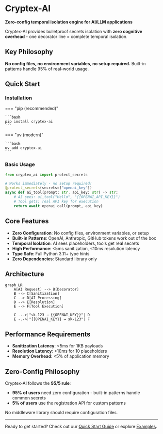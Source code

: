 # Cryptex-AI

**Zero-config temporal isolation engine for AI/LLM applications**

Cryptex-AI provides bulletproof secrets isolation with **zero cognitive overhead** - one decorator line = complete temporal isolation.

## Key Philosophy

**No config files, no environment variables, no setup required.** Built-in patterns handle 95% of real-world usage.

## Quick Start

### Installation

=== "pip (recommended)"

    ```bash
    pip install cryptex-ai
    ```

=== "uv (modern)"

    ```bash
    uv add cryptex-ai
    ```

### Basic Usage

```python
from cryptex_ai import protect_secrets

# Works immediately - no setup required!
@protect_secrets(secrets=["openai_key"])
async def ai_tool(prompt: str, api_key: str) -> str:
    # AI sees: ai_tool("Hello", "{{OPENAI_API_KEY}}")
    # Tool gets: real API key for execution
    return await openai_call(prompt, api_key)
```

## Core Features

- **Zero Configuration**: No config files, environment variables, or setup
- **Built-in Patterns**: OpenAI, Anthropic, GitHub tokens work out of the box
- **Temporal Isolation**: AI sees placeholders, tools get real secrets
- **High Performance**: <5ms sanitization, <10ms resolution latency
- **Type Safe**: Full Python 3.11+ type hints
- **Zero Dependencies**: Standard library only

## Architecture

```mermaid
graph LR
    A[AI Request] --> B[Decorator]
    B --> C[Sanitization]
    C --> D[AI Processing]
    D --> E[Resolution]
    E --> F[Tool Execution]
    
    C -.->|"sk-123 → {{OPENAI_KEY}}"| D
    E -.->|"{{OPENAI_KEY}} → sk-123"| F
```

## Performance Requirements

- **Sanitization Latency**: <5ms for 1KB payloads
- **Resolution Latency**: <10ms for 10 placeholders  
- **Memory Overhead**: <5% of application memory

## Zero-Config Philosophy

Cryptex-AI follows the **95/5 rule**:

- **95% of users** need zero configuration - built-in patterns handle common secrets
- **5% of users** use the registration API for custom patterns

No middleware library should require configuration files.

---

Ready to get started? Check out our [Quick Start Guide](quickstart.md) or explore [Examples](examples/index.md).